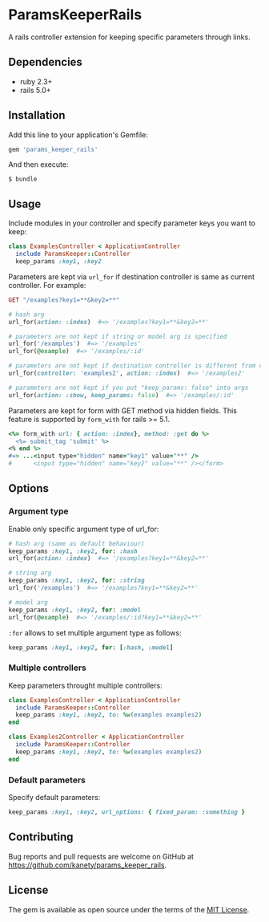 # ParamsKeeperRails

A rails controller extension for keeping specific parameters through links.

## Dependencies

* ruby 2.3+
* rails 5.0+

## Installation

Add this line to your application's Gemfile:

```ruby
gem 'params_keeper_rails'
```

And then execute:

    $ bundle

## Usage

Include modules in your controller and specify parameter keys you want to keep:

```ruby
class ExamplesController < ApplicationController
  include ParamsKeeper::Controller
  keep_params :key1, :key2
```

Parameters are kept via `url_for` if destination controller is same as current controller.
For example:

```ruby
GET "/examples?key1=**&key2=**"

# hash arg
url_for(action: :index)  #=> '/examples?key1=**&key2=**'

# parameters are not kept if string or model arg is specified
url_for('/examples')  #=> '/examples'
url_for(@example)  #=> '/examples/:id'

# parameters are not kept if destination controller is different from current controller
url_for(controller: 'examples2', action: :index)  #=> '/examples2'

# parameters are not kept if you put "keep_params: false" into args
url_for(action: :show, keep_params: false)  #=> '/examples/:id'
```

Parameters are kept for form with GET method via hidden fields.
This feature is supported by `form_with` for rails >= 5.1.

```ruby
<%= form_with url: { action: :index}, method: :get do %>
  <%= submit_tag 'submit' %>
<% end %>
#=> ...<input type="hidden" name="key1" value="**" />
#      <input type="hidden" name="key2" value="**" /></form>
```

## Options

### Argument type

Enable only specific argument type of url_for:

```ruby
# hash arg (same as default behaviour)
keep_params :key1, :key2, for: :hash
url_for(action: :index)  #=> '/examples?key1=**&key2=**'

# string arg
keep_params :key1, :key2, for: :string
url_for('/examples')  #=> '/examples?key1=**&key2=**'

# model arg
keep_params :key1, :key2, for: :model
url_for(@example)  #=> '/examples/:id?key1=**&key2=**'
```

`:for` allows to set multiple argument type as follows:

```ruby
keep_params :key1, :key2, for: [:hash, :model]
```

### Multiple controllers

Keep parameters throught multiple controllers:

```ruby
class ExamplesController < ApplicationController
  include ParamsKeeper::Controller
  keep_params :key1, :key2, to: %w(examples examples2)
end

class Examples2Controller < ApplicationController
  include ParamsKeeper::Controller
  keep_params :key1, :key2, to: %w(examples examples2)
end
```

### Default parameters

Specify default parameters:

```ruby
keep_params :key1, :key2, url_options: { fixed_param: :something }
```

## Contributing

Bug reports and pull requests are welcome on GitHub at https://github.com/kanety/params_keeper_rails.

## License

The gem is available as open source under the terms of the [MIT License](http://opensource.org/licenses/MIT).

